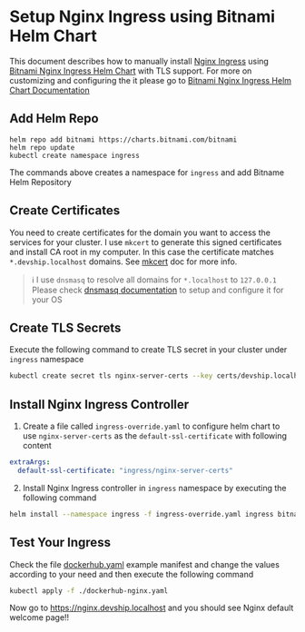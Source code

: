 # Setup Nginx Ingress using Bitnami Helm Chart

This document describes how to manually install [Nginx Ingress][nginx-ingress] using [Bitnami Nginx Ingress Helm Chart][bitnami-nginx-ingress-chart] with TLS support. For more on customizing and configuring the it please go to [Bitnami Nginx Ingress Helm Chart Documentation][bitnami-nginx-ingress-chart] 

## Add Helm Repo

```
helm repo add bitnami https://charts.bitnami.com/bitnami
helm repo update
kubectl create namespace ingress
```

The commands above creates a namespace for `ingress` and add Bitname Helm Repository 

## Create Certificates

You need to create certificates for the domain you want to access the services for your cluster. I use `mkcert` to generate this signed certificates and install CA root in my computer. In this case the certificate matches `*.devship.localhost` domains. See [mkcert](https://mkcert.dev/) doc for more info.

> ℹ️ I use `dnsmasq` to resolve all domains for `*.localhost` to `127.0.0.1` Please check [dnsmasq documentation](https://thekelleys.org.uk/dnsmasq/doc.html) to setup and configure it for your OS

## Create TLS Secrets

Execute the following command to create TLS secret in your cluster under `ingress` namespace

```sh
kubectl create secret tls nginx-server-certs --key certs/devship.localhost-key.pem --cert certs/devship.localhost.pem --namespace ingress
```

## Install Nginx Ingress Controller

1. Create a file called `ingress-override.yaml` to configure helm chart to use `nginx-server-certs` as the `default-ssl-certificate` with following content
```yaml
extraArgs:
  default-ssl-certificate: "ingress/nginx-server-certs"
```
2. Install Nginx Ingress controller in `ingress` namespace by executing the following command
```sh
helm install --namespace ingress -f ingress-override.yaml ingress bitnami/nginx-ingress-controller 
```

## Test Your Ingress

Check the file [dockerhub.yaml](./dockerhub-nginx.yaml) example manifest and change the values according to your need and then execute the following command

```sh
kubectl apply -f ./dockerhub-nginx.yaml
```

Now go to https://nginx.devship.localhost and you should see Nginx default welcome page!!



[nginx-ingress]: https://github.com/kubernetes/ingress-nginx
[bitnami-nginx-ingress-chart]: https://github.com/bitnami/charts/tree/main/bitnami/nginx-ingress-controller/#nginx-ingress-controller-packaged-by-bitnami
